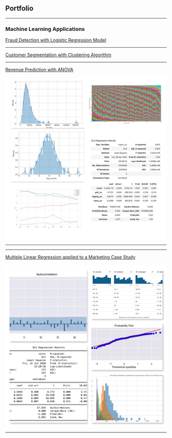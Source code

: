 ## Portfolio

---

### Machine Learning Applications

[Fraud Detection with Logistic Regression Model](/logistic_regression)

---
[Customer Segmentation with Clustering Algorithm](https://github.com/AurelieGIRAUD/Data_Science_Projects/tree/main/Clustering)

---
[Revenue Prediction with ANOVA](/anova_multiple_linear)
 <br> <br>
<img src="images/rsz_1img_0272.jpg"/>

---
---
[Multiple Linear Regression applied to a Marketing Case Study](/linear_regression)
 <br> <br>
<img src="images/linear.jpg"/>


---




